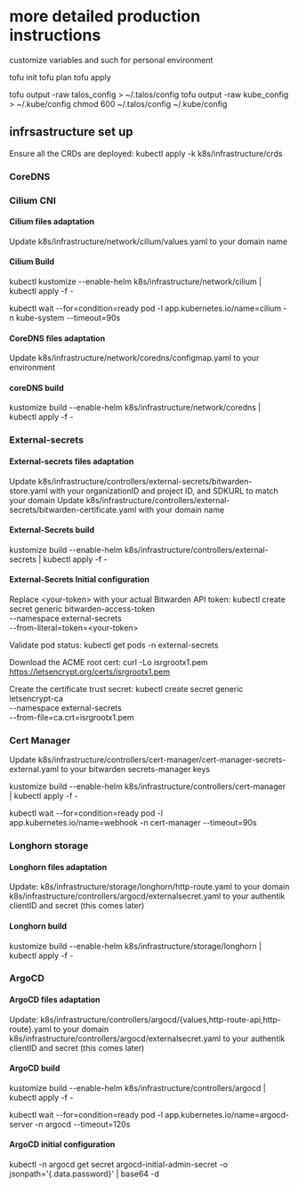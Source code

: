# more detailed production instructions

customize variables and such for personal environment

tofu init
tofu plan
tofu apply

tofu output -raw talos_config > ~/.talos/config
tofu output -raw kube_config > ~/.kube/config
chmod 600 ~/.talos/config ~/.kube/config

## infrsastructure set up

Ensure all the CRDs are deployed:
kubectl apply -k k8s/infrastructure/crds

### CoreDNS

### Cilium CNI

#### Cilium files adaptation

Update k8s/infrastructure/network/cilium/values.yaml to your domain name

#### Cilium Build

kubectl kustomize --enable-helm k8s/infrastructure/network/cilium | kubectl apply -f -

kubectl wait --for=condition=ready pod -l app.kubernetes.io/name=cilium -n kube-system --timeout=90s

#### CoreDNS files adaptation

Update k8s/infrastructure/network/coredns/configmap.yaml to your environment

#### coreDNS build

kustomize build --enable-helm k8s/infrastructure/network/coredns | kubectl apply -f -

### External-secrets

#### External-secrets files adaptation

Update k8s/infrastructure/controllers/external-secrets/bitwarden-store.yaml with your organizationID and project ID, and SDKURL to match your domain
Update k8s/infrastructure/controllers/external-secrets/bitwarden-certificate.yaml with your domain name

#### External-Secrets build

kustomize build --enable-helm k8s/infrastructure/controllers/external-secrets | kubectl apply -f -

#### External-Secrets Initial configuration

Replace \<your-token> with your actual Bitwarden API token:
kubectl create secret generic bitwarden-access-token \
  --namespace external-secrets \
  --from-literal=token=\<your-token>

Validate pod status:
kubectl get pods -n external-secrets

Download the ACME root cert:
curl -Lo isrgrootx1.pem <https://letsencrypt.org/certs/isrgrootx1.pem>

Create the certificate trust secret:
kubectl create secret generic letsencrypt-ca \
  --namespace external-secrets \
  --from-file=ca.crt=isrgrootx1.pem

### Cert Manager

Update k8s/infrastructure/controllers/cert-manager/cert-manager-secrets-external.yaml to your bitwarden secrets-manager keys

kustomize build --enable-helm k8s/infrastructure/controllers/cert-manager | kubectl apply -f -

kubectl wait --for=condition=ready pod -l app.kubernetes.io/name=webhook -n cert-manager --timeout=90s

### Longhorn storage

#### Longhorn files adaptation

Update:
  k8s/infrastructure/storage/longhorn/http-route.yaml to your domain
  k8s/infrastructure/controllers/argocd/externalsecret.yaml to your authentik clientID and secret (this comes later)

#### Longhorn build

kustomize build --enable-helm k8s/infrastructure/storage/longhorn | kubectl apply -f -

### ArgoCD

#### ArgoCD files adaptation

Update:
  k8s/infrastructure/controllers/argocd/{values,http-route-api,http-route}.yaml to your domain
  k8s/infrastructure/controllers/argocd/externalsecret.yaml to your authentik clientID and secret (this comes later)

#### ArgoCD build

kustomize build --enable-helm k8s/infrastructure/controllers/argocd | kubectl apply -f -

kubectl wait --for=condition=ready pod -l app.kubernetes.io/name=argocd-server -n argocd --timeout=120s

#### ArgoCD initial configuration

kubectl -n argocd get secret argocd-initial-admin-secret -o jsonpath='{.data.password}' | base64 -d
